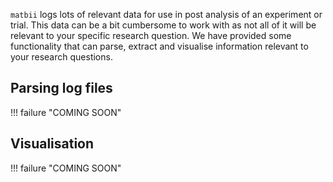 `matbii` logs lots of relevant data for use in post analysis of an experiment or trial. This data can be a bit cumbersome to work with as not all of it will be relevant to your specific research question. We have provided some functionality that can parse, extract and visualise information relevant to your research questions.

## Parsing log files

!!! failure "COMING SOON"
## Visualisation

!!! failure "COMING SOON"
